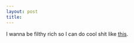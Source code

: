 ```yaml
---
layout: post
title: 
---
```


I wanna be filthy rich so I can do cool shit like <a href="http://www.cnn.com/2001/TECH/space/04/28/shuttle.launch.02/index.html">this</a>.
